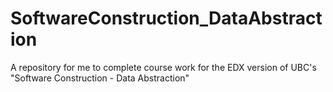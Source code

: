 # SoftwareConstruction_DataAbstraction
A repository for me to complete course work for the EDX version of UBC's "Software Construction - Data Abstraction"

